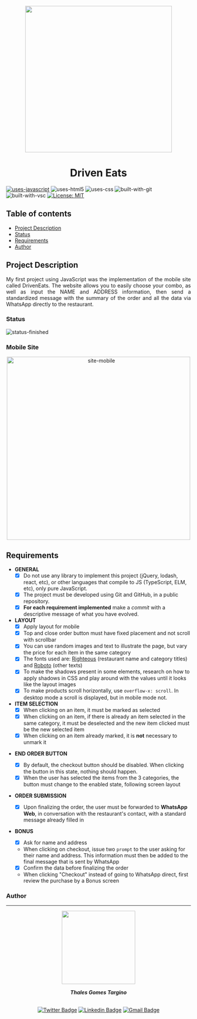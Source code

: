 <p align="center">
  <img src="https://user-images.githubusercontent.com/97575616/152998646-3b953cf4-520f-4f70-822c-5498b7e77530.png" width="400px" alt="">
</p>

<h1 align="center">Driven Eats</h1>

[![uses-javascript](https://img.shields.io/badge/JavaScript-F7DF1E?style=for-the-badge&logo=javascript&logoColor=black)](https://www.javascript.com)
![uses-html5](https://img.shields.io/badge/HTML5-E34F26?style=for-the-badge&logo=html5&logoColor=white)
![uses-css](https://img.shields.io/badge/CSS3-1572B6?style=for-the-badge&logo=css3&logoColor=white)
![built-with-git](https://img.shields.io/badge/Git-E34F26?style=for-the-badge&logo=git&logoColor=white)
![built-with-vsc](https://img.shields.io/badge/VISUAL%20STUDIO%20CODE-blue?style=for-the-badge&logo=visualstudiocode)
[![License: MIT](https://img.shields.io/badge/LICENSE-MIT-blue?style=for-the-badge)](https://opensource.org/licenses/MIT)

## Table of contents
* [Project Description](#project-description)
* [Status](#status)
* [Requirements](#requirements)
* [Author](#author)


## Project Description
<p align="justify">My first project using JavaScript was the implementation of the mobile site called DrivenEats. The website allows you to easily choose your combo, as well as input the NAME and ADDRESS information, then send a standardized message with the summary of the order and all the data via WhatsApp directly to the restaurant.</p>

### Status
![status-finished](https://user-images.githubusercontent.com/97575616/152926720-d042178b-24c0-4d6b-94fb-0ccbd3c082cc.svg)

### Mobile Site
<div align="center">
  <img width="500px" src="https://user-images.githubusercontent.com/97575616/157726794-8e44aa1c-fd7a-4d68-98f7-a9b78df41003.gif" alt="site-mobile">
</div>


  
## Requirements

* **GENERAL**
    - [x] Do not use any library to implement this project (jQuery, lodash, react, etc), or other languages that compile to JS (TypeScript, ELM, etc), only pure JavaScript.
    - [x] The project must be developed using Git and GitHub, in a public repository.
    - [x] **For each requirement implemented** make a *commit* with a descriptive message of what you have evolved.

* **LAYOUT**
  - [x] Apply layout for mobile
  - [x] Top and close order button must have fixed placement and not scroll with scrollbar
  - [x] You can use random images and text to illustrate the page, but vary the price for each item in the same category
  - [x] The fonts used are: [Righteous](https://fonts.google.com/specimen/Righteous) (restaurant name and category titles) and [Roboto](https://fonts.google.com/specimen/Roboto) (other texts)
  - [x] To make the shadows present in some elements, research on how to apply shadows in CSS and play around with the values until it looks like the layout images
  - [x] To make products scroll horizontally, use `overflow-x: scroll`. In desktop mode a scroll is displayed, but in mobile mode not. 

* **ITEM SELECTION**
  - [x] When clicking on an item, it must be marked as selected
  - [x] When clicking on an item, if there is already an item selected in the same category, it must be deselected and the new item clicked must be the new selected item
  - [x] When clicking on an item already marked, it is **not** necessary to unmark it 

- **END ORDER BUTTON**
  - [x] By default, the checkout button should be disabled. When clicking the button in this state, nothing should happen.
  - [x] When the user has selected the items from the 3 categories, the button must change to the enabled state, following screen layout 

- **ORDER SUBMISSION**
  - [x] Upon finalizing the order, the user must be forwarded to **WhatsApp Web**, in conversation with the restaurant's contact, with a standard message already filled in 

- **BONUS**

  - [x] Ask for name and address
   - When clicking on checkout, issue two `prompt` to the user asking for their name and address. This information must then be added to the final message that is sent by WhatsApp
  - [x] Confirm the data before finalizing the order
   - When clicking "Checkout" instead of going to WhatsApp direct, first review the purchase by a Bonus screen 

### Author
---
<div align="center">
<img width= 200px src="https://user-images.githubusercontent.com/97575616/157583676-812b2612-a644-4c18-be9c-61f633406f50.png" alt=""/>
  <p> <i><b>Thales Gomes Targino</i></b> </p>

<br /> [![Twitter Badge](https://img.shields.io/badge/-@thales_targino-1ca0f1?style=flat-square&labelColor=1ca0f1&logo=twitter&logoColor=white&link=https://twitter.com/thales_targino)](https://twitter.com/thales_targino) [![Linkedin Badge](https://img.shields.io/badge/-thalesgomest-blue?style=flat-square&logo=Linkedin&logoColor=white&link=https://www.linkedin.com/in/thales-gomes-targino/)](https://www.linkedin.com/in/thales-gomes-targino/) 
[![Gmail Badge](https://img.shields.io/badge/-thalestargino@gmail.com-c14438?style=flat-square&logo=Gmail&logoColor=white&link=mailto:thalestargino@gmail.com)](mailto:thalestargino@gmail.com)
  
</div>
